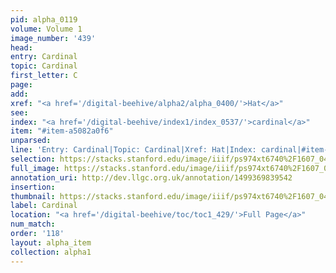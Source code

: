 ```yaml
---
pid: alpha_0119
volume: Volume 1
image_number: '439'
head: 
entry: Cardinal
topic: Cardinal
first_letter: C
page: 
add: 
xref: "<a href='/digital-beehive/alpha2/alpha_0400/'>Hat</a>"
see: 
index: "<a href='/digital-beehive/index1/index_0537/'>cardinal</a>"
item: "#item-a5082a0f6"
unparsed: 
line: 'Entry: Cardinal|Topic: Cardinal|Xref: Hat|Index: cardinal|#item-a5082a0f6'
selection: https://stacks.stanford.edu/image/iiif/ps974xt6740%2F1607_0438/320,3658,3159,507/full/0/default.jpg
full_image: https://stacks.stanford.edu/image/iiif/ps974xt6740%2F1607_0438/full/full/0/default.jpg
annotation_uri: http://dev.llgc.org.uk/annotation/1499369839542
insertion: 
thumbnail: https://stacks.stanford.edu/image/iiif/ps974xt6740%2F1607_0438/320,3658,600,180/250,/0/default.jpg
label: Cardinal
location: "<a href='/digital-beehive/toc/toc1_429/'>Full Page</a>"
num_match: 
order: '118'
layout: alpha_item
collection: alpha1
---
```

